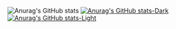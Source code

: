 ![Anurag's GitHub stats](https://github-readme-stats.vercel.app/api?username=hudsnf&show_icons=true&theme=tokyonight)
[![Anurag's GitHub stats-Dark](https://github-readme-stats.vercel.app/api?username=hudsnf&show_icons=true&theme=tokyonight#gh-dark-mode-only)](https://github.com/anuraghazra/github-readme-stats#gh-dark-mode-only)
[![Anurag's GitHub stats-Light](https://github-readme-stats.vercel.app/api?username=anuraghazra&show_icons=true&theme=default#gh-light-mode-only)](https://github.com/anuraghazra/github-readme-stats#gh-light-mode-only)
